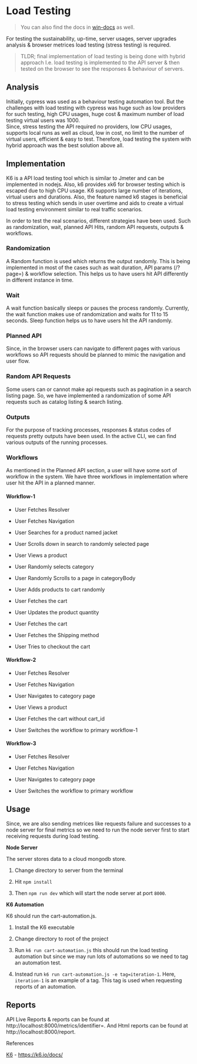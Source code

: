 # Load Testing

> You can also find the docs in [win-docs](https://hazesoftco-my.sharepoint.com/:w:/g/personal/rakesh_shrestha_hazesoft_co/EZKFNz9nZZRNjHMDAGX7OssBOPgselhk6oKdYS1jfXtcZQ?e=fOdBFU) as well.

For testing the sustainability, up-time, server usages, server upgrades analysis & browser metrices load testing (stress testing) is required.

> TLDR; final implementation of load testing is being done with hybrid approach I.e. load testing is implemented to the API server & then tested on the browser to see the responses & behaviour of servers.

## Analysis

Initially, cypress was used as a behaviour testing automation tool. But the challenges with load testing with cypress was huge such as low providers for such testing, high CPU usages, huge cost & maximum number of load testing virtual users was 1000.  
Since, stress testing the API required no providers, low CPU usages, supports local runs as well as cloud, low in cost, no limit to the number of virtual users, efficient & easy to test. Therefore, load testing the system with hybrid approach was the best solution above all.

## Implementation

K6 is a API load testing tool which is similar to Jmeter and can be implemented in nodejs. Also, k6 provides xk6 for browser testing which is escaped due to high CPU usage. K6 supports large number of iterations, virtual users and durations. Also, the feature named k6 stages is beneficial to stress testing which sends in user overtime and aids to create a virtual load testing environment similar to real traffic scenarios.

In order to test the real scenarios, different strategies have been used. Such as randomization, wait, planned API Hits, random API requests, outputs & workflows.

### Randomization

A Random function is used which returns the output randomly. This is being implemented in most of the cases such as wait duration, API params (/<api-url>?page=<random-page>) & workflow selection. This helps us to have users hit API differently in different instance in time.

### Wait

A wait function basically sleeps or pauses the process randomly. Currently, the wait function makes use of randomization and waits for 11 to 15 seconds. Sleep function helps us to have users hit the API randomly.

### Planned API

Since, in the browser users can navigate to different pages with various workflows so API requests should be planned to mimic the navigation and user flow.

### Random API Requests

Some users can or cannot make api requests such as pagination in a search listing page. So, we have implemented a randomization of some API requests such as catalog listing & search listing.

### Outputs

For the purpose of tracking processes, responses & status codes of requests pretty outputs have been used. In the active CLI, we can find various outputs of the running processes.

### Workflows

As mentioned in the Planned API section, a user will have some sort of workflow in the system. We have three workflows in implementation where user hit the API in a planned manner.

#### Workflow-1

- User Fetches Resolver

- User Fetches Navigation

- User Searches for a product named jacket

- User Scrolls down in search to randomly selected page

- User Views a product

- User Randomly selects category

- User Randomly Scrolls to a page in categoryBody

- User Adds products to cart randomly

- User Fetches the cart

- User Updates the product quantity

- User Fetches the cart

- User Fetches the Shipping method

- User Tries to checkout the cart

#### Workflow-2

- User Fetches Resolver

- User Fetches Navigation

- User Navigates to category page

- User Views a product

- User Fetches the cart without cart_id

- User Switches the workflow to primary workflow-1

#### Workflow-3

- User Fetches Resolver

- User Fetches Navigation

- User Navigates to category page

- User Switches the workflow to primary workflow

## Usage

Since, we are also sending metrices like requests failure and successes to a node server for final metrics so we need to run the node server first to start receiving requests during load testing.

**Node Server**

The server stores data to a cloud mongodb store.

1. Change directory to server from the terminal

2. Hit `npm install`

3. Then `npm run dev` which will start the node server at port `8000`.

**K6 Automation**

K6 should run the cart-automation.js.

1. Install the K6 executable

2. Change directory to root of the project

3. Run `k6 run cart-automation.js` this should run the load testing automation but since we may run lots of automations so we need to tag an automation test.

4. Instead run `k6 run cart-automation.js -e tag=iteration-1`. Here, `iteration-1` is an example of a tag. This tag is used when requesting reports of an automation.

## Reports

API Live Reports & reports can be found at http://localhost:8000/metrics/identifier=<tag>. And Html reports can be found at http://localhost:8000/report.

References

[K6](https://k6.io/docs/) - https://k6.io/docs/
